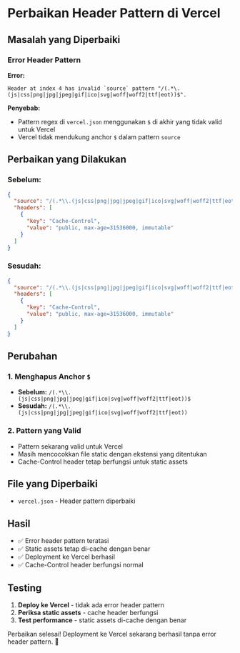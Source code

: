 # Perbaikan Header Pattern di Vercel

## Masalah yang Diperbaiki

### Error Header Pattern
**Error:**
```
Header at index 4 has invalid `source` pattern "/(.*\.(js|css|png|jpg|jpeg|gif|ico|svg|woff|woff2|ttf|eot))$".
```

**Penyebab:**
- Pattern regex di `vercel.json` menggunakan `$` di akhir yang tidak valid untuk Vercel
- Vercel tidak mendukung anchor `$` dalam pattern `source`

## Perbaikan yang Dilakukan

### Sebelum:
```json
{
  "source": "/(.*\\.(js|css|png|jpg|jpeg|gif|ico|svg|woff|woff2|ttf|eot))$",
  "headers": [
    {
      "key": "Cache-Control",
      "value": "public, max-age=31536000, immutable"
    }
  ]
}
```

### Sesudah:
```json
{
  "source": "/(.*\\.(js|css|png|jpg|jpeg|gif|ico|svg|woff|woff2|ttf|eot))",
  "headers": [
    {
      "key": "Cache-Control",
      "value": "public, max-age=31536000, immutable"
    }
  ]
}
```

## Perubahan

### 1. Menghapus Anchor `$`
- **Sebelum:** `/(.*\\.(js|css|png|jpg|jpeg|gif|ico|svg|woff|woff2|ttf|eot))$`
- **Sesudah:** `/(.*\\.(js|css|png|jpg|jpeg|gif|ico|svg|woff|woff2|ttf|eot))`

### 2. Pattern yang Valid
- Pattern sekarang valid untuk Vercel
- Masih mencocokkan file static dengan ekstensi yang ditentukan
- Cache-Control header tetap berfungsi untuk static assets

## File yang Diperbaiki

- `vercel.json` - Header pattern diperbaiki

## Hasil

- ✅ Error header pattern teratasi
- ✅ Static assets tetap di-cache dengan benar
- ✅ Deployment ke Vercel berhasil
- ✅ Cache-Control header berfungsi normal

## Testing

1. **Deploy ke Vercel** - tidak ada error header pattern
2. **Periksa static assets** - cache header berfungsi
3. **Test performance** - static assets di-cache dengan benar

Perbaikan selesai! Deployment ke Vercel sekarang berhasil tanpa error header pattern. 🚀
